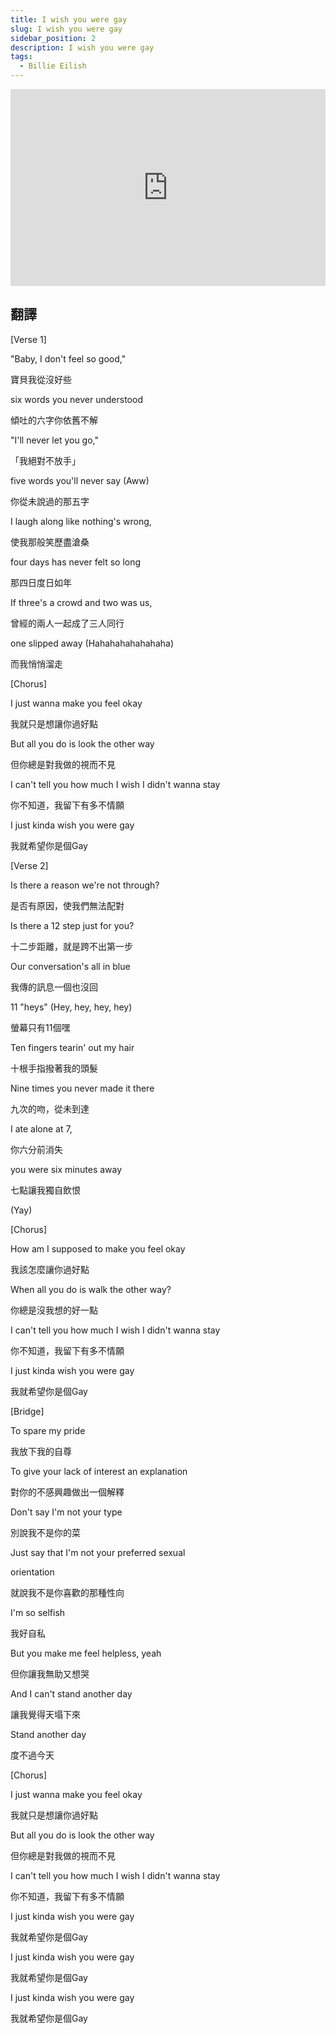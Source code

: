 ```yaml
---
title: I wish you were gay
slug: I wish you were gay
sidebar_position: 2
description: I wish you were gay
tags:
  - Billie Eilish
---
```


<iframe width="100%" height="315" src="https://www.youtube.com/embed/yaJx0Gj_LCY" title="YouTube video player" frameborder="0" allow="accelerometer; autoplay; clipboard-write; encrypted-media; gyroscope; picture-in-picture; web-share" allowfullscreen></iframe>

## 翻譯

[Verse 1]

"Baby, I don't feel so good,"

寶貝我從沒好些

six words you never understood

傾吐的六字你依舊不解

"I'll never let you go,"

「我絕對不放手」

five words you'll never say (Aww)

你從未說過的那五字

I laugh along like nothing's wrong,

使我那般笑歷盡滄桑

four days has never felt so long

那四日度日如年

If three's a crowd and two was us,

曾經的兩人一起成了三人同行

one slipped away (Hahahahahahahaha)

而我悄悄溜走

[Chorus]

I just wanna make you feel okay

我就只是想讓你過好點

But all you do is look the other way

但你總是對我做的視而不見

I can't tell you how much I wish I didn't wanna stay

你不知道，我留下有多不情願

I just kinda wish you were gay

我就希望你是個Gay

[Verse 2]

Is there a reason we're not through?

是否有原因，使我們無法配對

Is there a 12 step just for you?

十二步距離，就是跨不出第一步

Our conversation's all in blue

我傳的訊息一個也沒回

11 "heys" (Hey, hey, hey, hey)

螢幕只有11個嘿

Ten fingers tearin' out my hair

十根手指撥著我的頭髮

Nine times you never made it there

九次的吻，從未到達

I ate alone at 7,

你六分前消失

you were six minutes away

七點讓我獨自飲恨

(Yay)

[Chorus]

How am I supposed to make you feel okay

我該怎麼讓你過好點

When all you do is walk the other way?

你總是沒我想的好一點

I can't tell you how much I wish I didn't wanna stay

你不知道，我留下有多不情願

I just kinda wish you were gay

我就希望你是個Gay

[Bridge]

To spare my pride

我放下我的自尊

To give your lack of interest an explanation

對你的不感興趣做出一個解釋

Don't say I'm not your type

別說我不是你的菜

Just say that I'm not your preferred sexual

orientation

就說我不是你喜歡的那種性向

I'm so selfish

我好自私

But you make me feel helpless, yeah

但你讓我無助又想哭

And I can't stand another day

讓我覺得天塌下來

Stand another day

度不過今天

[Chorus]

I just wanna make you feel okay

我就只是想讓你過好點

But all you do is look the other way

但你總是對我做的視而不見

I can't tell you how much I wish I didn't wanna stay

你不知道，我留下有多不情願

I just kinda wish you were gay

我就希望你是個Gay

I just kinda wish you were gay

我就希望你是個Gay

I just kinda wish you were gay

我就希望你是個Gay